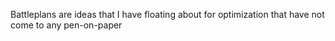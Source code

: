 
Battleplans are ideas that I have floating about for optimization that have not come to any pen-on-paper 